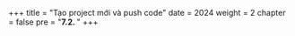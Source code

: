+++
title = "Tạo project mới và push code"
date = 2024
weight = 2
chapter = false
pre = "<b>7.2. </b>"
+++

